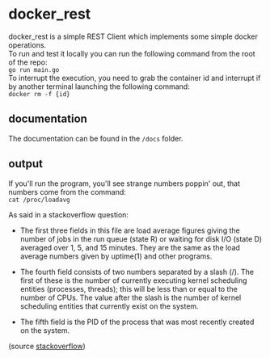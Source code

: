 # docker_rest

docker_rest is a simple REST Client which implements some simple docker operations. </br>
To run and test it locally you can run the following command from the root of the repo: </br>
`go run main.go` 
</br>
To interrupt the execution, you need to grab the container id and interrupt if by another terminal
launching the following command: </br>
`docker rm -f {id}`

## documentation
The documentation can be found in the `/docs` folder.

## output
If you'll run the program, you'll see strange numbers poppin' out, that numbers come from the command: </br>
`cat /proc/loadavg`
</br>

As said in a stackoverflow question:

- The first three fields in this file are load average figures giving the number of jobs in the run queue (state R) or waiting for disk I/O (state D) averaged over 1, 5, and 15 minutes. They are the same as the load average numbers given by uptime(1) and other programs.

- The fourth field consists of two numbers separated by a slash (/). The first of these is the number of currently executing kernel scheduling entities (processes, threads); this will be less than or equal to the number of CPUs. The value after the slash is the number of kernel scheduling entities that currently exist on the system.

- The fifth field is the PID of the process that was most recently created on the system.

(source [stackoverflow](https://stackoverflow.com/questions/11987495/what-do-the-numbers-in-proc-loadavg-mean-on-linux))
